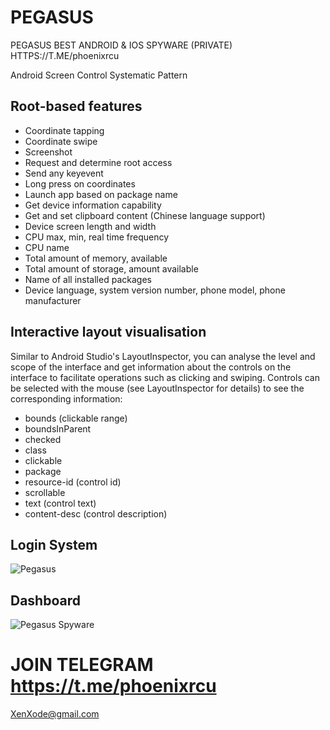 # PEGASUS
PEGASUS BEST ANDROID &amp; IOS SPYWARE (PRIVATE)
HTTPS://T.ME/phoenixrcu


Android Screen Control Systematic Pattern 

## Root-based features

- Coordinate tapping
- Coordinate swipe
- Screenshot
- Request and determine root access
- Send any keyevent
- Long press on coordinates
- Launch app based on package name
- Get device information capability
- Get and set clipboard content (Chinese language support)
- Device screen length and width
- CPU max, min, real time frequency
- CPU name
- Total amount of memory, available
- Total amount of storage, amount available
- Name of all installed packages
- Device language, system version number, phone model, phone manufacturer

## Interactive layout visualisation

Similar to Android Studio's LayoutInspector, you can analyse the level and scope of the interface and get information about the controls on the interface to facilitate operations such as clicking and swiping.
Controls can be selected with the mouse (see LayoutInspector for details) to see the corresponding information:

- bounds (clickable range)
- boundsInParent
- checked
- class
- clickable
- package
- resource-id (control id)
- scrollable
- text (control text)
- content-desc (control description)

  
## Login System
![Pegasus]([https://i.imgur.com/7L0RTx2.png](https://i.imgur.com/rRZD6Pm.png))

## Dashboard

![Pegasus Spyware]([https://i.imgur.com/4AdhtAf.png](https://i.imgur.com/rRZD6Pm.png))


# JOIN TELEGRAM https://t.me/phoenixrcu
XenXode@gmail.com

